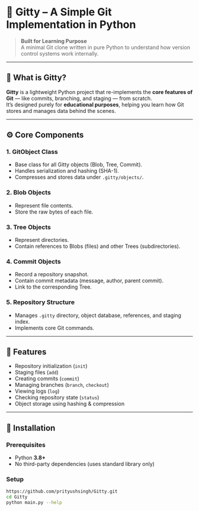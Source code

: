 # 🧩 Gitty – A Simple Git Implementation in Python

> **Built for Learning Purpose**  
> A minimal Git clone written in pure Python to understand how version control systems work internally.

---

## 📖 What is Gitty?

**Gitty** is a lightweight Python project that re-implements the **core features of Git** — like commits, branching, and staging — from scratch.  
It’s designed purely for **educational purposes**, helping you learn how Git stores and manages data behind the scenes.

---

## ⚙️ Core Components

### 1. GitObject Class
- Base class for all Gitty objects (Blob, Tree, Commit).
- Handles serialization and hashing (SHA-1).
- Compresses and stores data under `.gitty/objects/`.

### 2. Blob Objects
- Represent file contents.
- Store the raw bytes of each file.

### 3. Tree Objects
- Represent directories.
- Contain references to Blobs (files) and other Trees (subdirectories).

### 4. Commit Objects
- Record a repository snapshot.
- Contain commit metadata (message, author, parent commit).
- Link to the corresponding Tree.

### 5. Repository Structure
- Manages `.gitty` directory, object database, references, and staging index.
- Implements core Git commands.

---

## 🚀 Features

- Repository initialization (`init`)
- Staging files (`add`)
- Creating commits (`commit`)
- Managing branches (`branch`, `checkout`)
- Viewing logs (`log`)
- Checking repository state (`status`)
- Object storage using hashing & compression

---

## 🧰 Installation

### Prerequisites
- Python **3.8+**
- No third-party dependencies (uses standard library only)

### Setup

```bash
https://github.com/prityushsingh/Gitty.git
cd Gitty
python main.py --help
